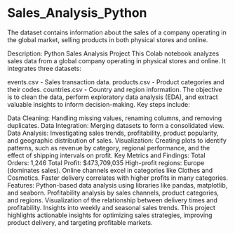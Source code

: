 # Sales_Analysis_Python
The dataset contains information about the sales of a company operating in the global market, selling products in both physical stores and online. 

Description: Python Sales Analysis Project
This Colab notebook analyzes sales data from a global company operating in physical stores and online. It integrates three datasets:

events.csv - Sales transaction data.
products.csv - Product categories and their codes.
countries.csv - Country and region information.
The objective is to clean the data, perform exploratory data analysis (EDA), and extract valuable insights to inform decision-making. Key steps include:

Data Cleaning: Handling missing values, renaming columns, and removing duplicates.
Data Integration: Merging datasets to form a consolidated view.
Data Analysis: Investigating sales trends, profitability, product popularity, and geographic distribution of sales.
Visualization: Creating plots to identify patterns, such as revenue by category, regional performance, and the effect of shipping intervals on profit.
Key Metrics and Findings:
Total Orders: 1,246
Total Profit: $473,709,035
High-profit regions: Europe (dominates sales).
Online channels excel in categories like Clothes and Cosmetics.
Faster delivery correlates with higher profits in many categories.
Features:
Python-based data analysis using libraries like pandas, matplotlib, and seaborn.
Profitability analysis by sales channels, product categories, and regions.
Visualization of the relationship between delivery times and profitability.
Insights into weekly and seasonal sales trends.
This project highlights actionable insights for optimizing sales strategies, improving product delivery, and targeting profitable markets.
